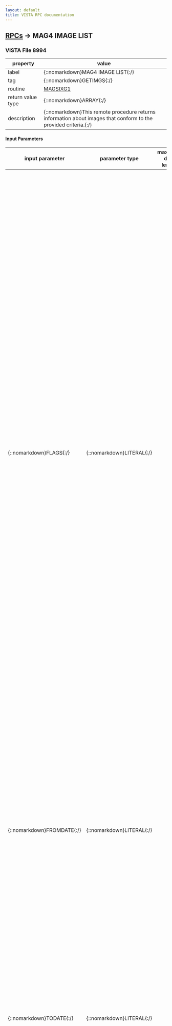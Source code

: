 ```yaml
---
layout: default
title: VISTA RPC documentation
---
```




## [RPCs](TableOfContent.md) &#8594; MAG4 IMAGE LIST 



### VISTA File 8994 


 property | value 
--- | --- 
 label | {::nomarkdown}MAG4 IMAGE LIST{:/}
 tag | {::nomarkdown}GETIMGS{:/}
 routine | [MAGSIXG1](http://code.osehra.org/dox/Routine_MAGSIXG1_source.html)
 return value type | {::nomarkdown}ARRAY{:/}
 description | {::nomarkdown}This remote procedure returns information about images that conform to the provided criteria.{:/}

#### Input Parameters

| input parameter | parameter type | maximum data length | required | description | 
| --- | --- | --- | --- | --- | 
| {::nomarkdown}FLAGS{:/} | {::nomarkdown}LITERAL{:/} |  | {::nomarkdown}true{:/} | {::nomarkdown}Flags that control the execution (can be combined):   C  Capture date range. If this flag is provided, then the     remote procedure uses values of the FROMDATE and TODATE     parameters to select images that were captured in this     date range (see the DATE/TIME IMAGE SAVED field (7) and     the \AD\ cross-reference).      Otherwise, values of those parameters are treated as      the date range when procedures were performed (see the     PROCEDURE/EXAM DATE/TIME field (15) and cross-references      \APDTPX\ and \APDT\).   D  Include only deleted images (file #2005.1)  E  Include only existing images (file #2005)   S  Return the sparse subset of images captured by the user     defined by the miscellaneous \SAVEDBY\ filter parameter     (see the MISCPRMS parameter). The \SAVEDBY\ becomes a     required parameter in this case.      Firstly, images are preselected according to the date      range and other criteria. Those of them that were captured     immediately before and after patient changes are stored to     the \priority\ temporary buffer. The others are stored to     the regular temporary buffer.      Then, the requested maximum number of images is calculated     according to the total number of preselected entries and     the percentage value defined by the MAXNUM parameter.          If the number of entries in the \priority\ buffer less     than the maximum number of images and the regular buffer     is not empty, then missing quantity of preselected images     is merged to the \priority\ buffer from the regular one.      Finally, no more than maximum number of entries is copied     from the \priority\ buffer to the remote procedure's     result array.       G  Include Group Images in the list of images returned.      If any image in a group has an image that matches the      status provided in the search criteria then      the group will be returned.                       If the G flag is not set then only the status of the      Group entry will be checked and the group will be      returned if it passes. If neither 'E' nor 'D' flag is provided, then an error code (-6) isreturned.{:/} | 
| {::nomarkdown}FROMDATE{:/} | {::nomarkdown}LITERAL{:/} |  |  | {::nomarkdown}Beginning of the date range for image selection. Date can be in internalor external FileMan format. If the parameter is not defined or empty, thenthe date range remains open on this side. Depending on the value of the FLAGS parameter, the date range filter isapplied either to the exam/procedure dates (PROCEDURE/EXAM DATE/TIME field(15)) or image capture dates (DATE/TIME IMAGE SAVED field (7)). Time parts of date range parameters are ignored and both ends of the daterange are included in the search. For example, in order to search imagesfor May 21, 2008, the internal value of both parameters should be 3080521.{:/} | 
| {::nomarkdown}TODATE{:/} | {::nomarkdown}LITERAL{:/} |  |  | {::nomarkdown}End of the date range for image selection. Dates can be in internal orexternal FileMan format. If the parameter is not defined or empty, thenthe date range remains open on this side. Depending on the value of the FLAGS parameter, the date range filter isapplied either to the exam/procedure dates (PROCEDURE/EXAM DATE/TIME field(15)) or image capture dates (DATE/TIME IMAGE SAVED field (7)). Time parts of date range parameters are ignored and both ends of the daterange are included in the search. For example, in order to search imagesfor May 21, 2008, the internal value of both parameters should be 3080521.{:/} | 
| {::nomarkdown}MISCPRMS{:/} | {::nomarkdown}LIST{:/} |  |  | {::nomarkdown}Items of this list define various filter parameters. Each item has 3 ormore pieces separated by '^':   ^01: Parameter name  ^02: Index (for multiples and word-processing values)  ^03: Value1  ^04: Value2  ... The following filter parameters are supported by this remote procedure:   CAPTAPP^^{Name or Code}^{Name or Code}^...    Internal or external values of the CAPTURE APPLICATION    field (8.1) of the file #2005.   GDESC^^{Text}    Text that should be present in the SHORT DESCRIPTION    field (10) of the IMAGE file (#2005). The comparison    is case-insensitive.   IDFN^^{DFN}    Patient IEN (DFN). If this parameter is not defined, all    patients' images are considered.   ISTAT^^{Name or Code}^{Name or Code}^...    Internal or external values of the STATUS field (113)    of the file #2005. 0 (zero) code selects image records    with empty STATUS field.   IXCLASS^^{Name or IEN}^{Name or IEN}^...    Image class names or IENs (see the CLASS INDEX field (41)    of the file #2005 for details).   IXORIGIN^^{Name or Code}^{Name or Code}^...    Internal or external values of the ORIGIN INDEX field (45)    of the file #2005.   IXPKG^^{Name or Code}^{Name or Code}^...    Internal or external values of the PACKAGE INDEX field (40)    of the file #2005.   IXPROC^^{Name or IEN}^{Name or IEN}^...    Procedure/Event names or IENs (see the PROC/EVENT INDEX    field (43) of the file #2005 for details).   IXSPEC^^{Name or IEN}^{Name or IEN}^...    Specialty/SubSpecialty names or IENs (see the SPEC/SUBSPEC    INDEX field (44) of the file #2005 for details).   IXTYPE^^{Name or IEN}^{Name or IEN}^...    Image type names or IENs (see the TYPE INDEX field (42) of    the file #2005 for details).   SAVEDBY^^{DUZ}    If this parameter is defined, then only those images that were    captured by this user (see the IMAGE SAVE BY field (8) of the    file #2005 for details) are considered.   SENSIMG^^{Name or Code}^{Name or Code}^...    Internal or external values of the CONTROLLED IMAGE field (112)    of the file #2005. For pointer type parameters, pure numeric values are always treated asinternal entry numbers (IEN). Parameters can be added to the list in any order. See comments precedingthe GETIMGS^MAGSIXG1 for more details. Example:   with RPCBroker.Param[4] do    begin      PType := list;      Mult[1] := 'IXPKG^^RAD^LAB';      Mult[2] := 'IXCLASS^^1^ADMIN';      Mult[3] := 'IXORIGIN^^NON-VA^F';      Mult[4] := 'IDFN^^2341';     end;{:/} | 
| {::nomarkdown}MAXNUM{:/} | {::nomarkdown}LITERAL{:/} |  |  | {::nomarkdown}If this parameter is defined and greater than 0, then it determines themaximum number of images returned by the call. If the S flag is included in the value of the FLAGS parameter, then the MAXNUM parameter must be defined and greater than 0. Its value determinesthe percentage of preselected images to be returned in the result array.For example, if the value of this parameter is 35 and 230 images arepreselected (according to the user, date range, and other selectioncriteria), then 81 images will be returned.{:/} | 

{::nomarkdown} <br/><br/><p style="font-size: 11px">Generated on January 21st 2017, 7:57:53 am</p>{:/}